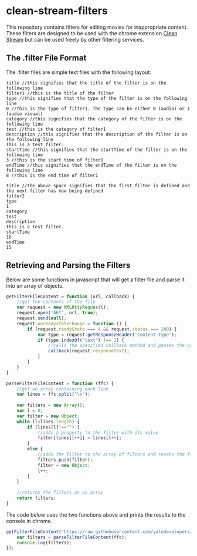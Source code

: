 # clean-stream-filters

This repository contains filters for editing movies for inappropriate content. These filters are designed to be used with the chrome extension [Clean Stream](https://chrome.google.com/webstore/detail/clean-stream/cppacmdbokpnibcconbcniibodcfgdba) but can be used freely by other filtering services.

## The .filter File Format

The .filter files are simple text files with the following layout:

```
title //this signifies that the title of the filter is on the following line
filter1 //this is the title of the filter
type //this signifies that the type of the filter is on the following line
0 //this is the type of filter1. The type can be either 0 (audio) or 1 (audio visual)
category //this signifies that the category of the filter is on the following line
test //this is the category of filter1
description //this signifies that the description of the filter is on the following line
This is a test filter.
startTime //this signifies that the startTime of the filter is on the following line
3 //this is the start time of filter1
endTime //this signifies that the endTime of the filter is on the following line
8 //this is the end time of filter1

title //the above space signifies that the first filter is defined and the next filter has now being defined
filter2
type
1
category
test
description
This is a test filter.
startTime
10
endTime
15
```

## Retrieving and Parsing the Filters

Below are some functions in javascript that will get a filter file and parse it into an array of objects.

```javascript
getFilterFileContent = function (url, callback) {
	//get the contents of the file
	var request = new XMLHttpRequest();
	request.open('GET', url, true);
	request.send(null);
	request.onreadystatechange = function () {
		if (request.readyState === 4 && request.status === 200) {
			var type = request.getResponseHeader('Content-Type');
			if (type.indexOf("text") !== 1) {
				//calls the specified callback method and passes the content of the filter file as a string
				callback(request.responseText);
			}
		}
	}
}

parseFilterFileContent = function (ffc) {
	//get an array containing each line
	var lines = ffc.split("\n");
	
	var filters = new Array();
	var l = 0;
	var filter = new Object;
	while (l<lines.length) {
		if (lines[l]!=="") {
			//adds a property to the filter with its value
			filter[lines[l++]] = lines[l++];
		}
		else {
			//adds the filter to the array of filters and resets the filter variable
			filters.push(filter);
			filter = new Object;
			l++;
		}
	}
	
	//returns the filters as an array
	return filters;
}
```

The code below uses the two functions above and prints the results to the console in chrome.

```javascript
getFilterFileContent("https://raw.githubusercontent.com/yolodevelopers/clean-stream-filters/master/test.filter", function (ffc) {
	var filters = parseFilterFileContent(ffc);
	console.log(filters);
});
```

